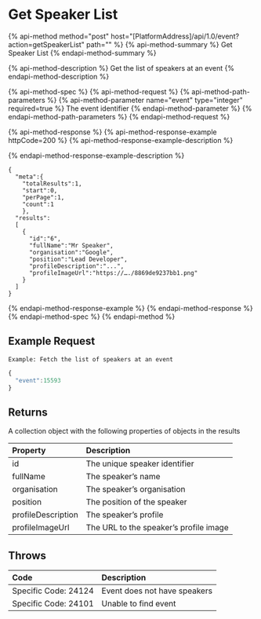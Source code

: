 # Get Speaker List

{% api-method method="post" host="\[PlatformAddress\]/api/1.0/event?action=getSpeakerList" path="" %}
{% api-method-summary %}
Get Speaker List
{% endapi-method-summary %}

{% api-method-description %}
Get the list of speakers at an event
{% endapi-method-description %}

{% api-method-spec %}
{% api-method-request %}
{% api-method-path-parameters %}
{% api-method-parameter name="event" type="integer" required=true %}
The event identifier
{% endapi-method-parameter %}
{% endapi-method-path-parameters %}
{% endapi-method-request %}

{% api-method-response %}
{% api-method-response-example httpCode=200 %}
{% api-method-response-example-description %}

{% endapi-method-response-example-description %}

```
{
  "meta":{
    "totalResults":1,
    "start":0,
    "perPage":1,
    "count":1
    },
  "results":
  [
    {
      "id":"6",
      "fullName":"Mr Speaker",
      "organisation":"Google",
      "position":"Lead Developer",
      "profileDescription":"...",
      "profileImageUrl":"https://…./8869de9237bb1.png"
    }
  ]
}
```
{% endapi-method-response-example %}
{% endapi-method-response %}
{% endapi-method-spec %}
{% endapi-method %}

## Example Request

`Example: Fetch the list of speakers at an event`

```javascript
{ 
  "event":15593
}
```

## Returns

A collection object with the following properties of objects in the results

| Property | Description |
| :--- | :--- |
| id | The unique speaker identifier |
| fullName | The speaker’s name |
| organisation | The speaker’s organisation |
| position | The position of the speaker |
| profileDescription | The speaker’s profile |
| profileImageUrl | The URL to the speaker’s profile image |

## Throws

| Code | Description |
| :--- | :--- |
| Specific Code: 24124 | Event does not have speakers |
| Specific Code: 24101 | Unable to find event |

